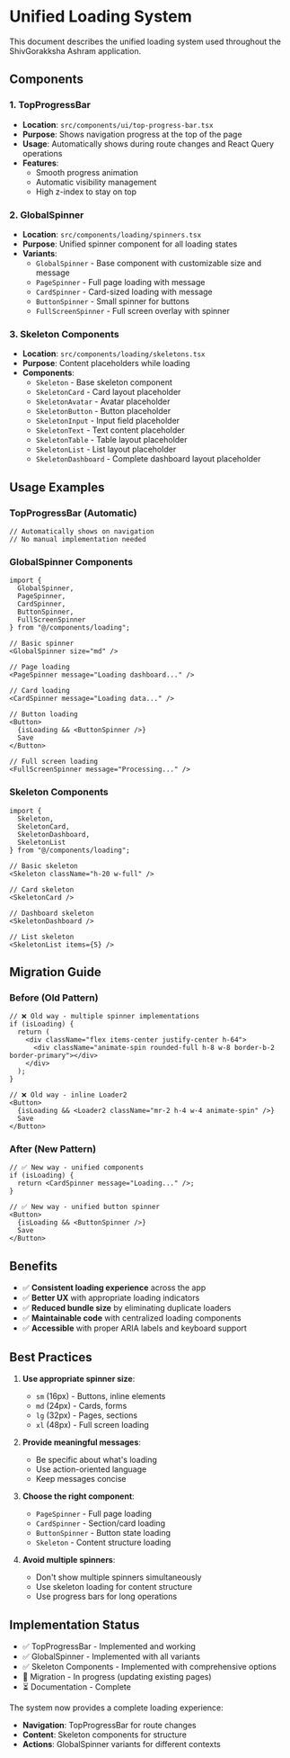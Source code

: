 # Unified Loading System

This document describes the unified loading system used throughout the ShivGorakksha Ashram application.

## Components

### 1. TopProgressBar
- **Location**: `src/components/ui/top-progress-bar.tsx`
- **Purpose**: Shows navigation progress at the top of the page
- **Usage**: Automatically shows during route changes and React Query operations
- **Features**:
  - Smooth progress animation
  - Automatic visibility management
  - High z-index to stay on top

### 2. GlobalSpinner
- **Location**: `src/components/loading/spinners.tsx`
- **Purpose**: Unified spinner component for all loading states
- **Variants**:
  - `GlobalSpinner` - Base component with customizable size and message
  - `PageSpinner` - Full page loading with message
  - `CardSpinner` - Card-sized loading with message
  - `ButtonSpinner` - Small spinner for buttons
  - `FullScreenSpinner` - Full screen overlay with spinner

### 3. Skeleton Components
- **Location**: `src/components/loading/skeletons.tsx`
- **Purpose**: Content placeholders while loading
- **Components**:
  - `Skeleton` - Base skeleton component
  - `SkeletonCard` - Card layout placeholder
  - `SkeletonAvatar` - Avatar placeholder
  - `SkeletonButton` - Button placeholder
  - `SkeletonInput` - Input field placeholder
  - `SkeletonText` - Text content placeholder
  - `SkeletonTable` - Table layout placeholder
  - `SkeletonList` - List layout placeholder
  - `SkeletonDashboard` - Complete dashboard layout placeholder

## Usage Examples

### TopProgressBar (Automatic)
```tsx
// Automatically shows on navigation
// No manual implementation needed
```

### GlobalSpinner Components
```tsx
import { 
  GlobalSpinner, 
  PageSpinner, 
  CardSpinner, 
  ButtonSpinner,
  FullScreenSpinner 
} from "@/components/loading";

// Basic spinner
<GlobalSpinner size="md" />

// Page loading
<PageSpinner message="Loading dashboard..." />

// Card loading
<CardSpinner message="Loading data..." />

// Button loading
<Button>
  {isLoading && <ButtonSpinner />}
  Save
</Button>

// Full screen loading
<FullScreenSpinner message="Processing..." />
```

### Skeleton Components
```tsx
import { 
  Skeleton, 
  SkeletonCard, 
  SkeletonDashboard,
  SkeletonList 
} from "@/components/loading";

// Basic skeleton
<Skeleton className="h-20 w-full" />

// Card skeleton
<SkeletonCard />

// Dashboard skeleton
<SkeletonDashboard />

// List skeleton
<SkeletonList items={5} />
```

## Migration Guide

### Before (Old Pattern)
```tsx
// ❌ Old way - multiple spinner implementations
if (isLoading) {
  return (
    <div className="flex items-center justify-center h-64">
      <div className="animate-spin rounded-full h-8 w-8 border-b-2 border-primary"></div>
    </div>
  );
}

// ❌ Old way - inline Loader2
<Button>
  {isLoading && <Loader2 className="mr-2 h-4 w-4 animate-spin" />}
  Save
</Button>
```

### After (New Pattern)
```tsx
// ✅ New way - unified components
if (isLoading) {
  return <CardSpinner message="Loading..." />;
}

// ✅ New way - unified button spinner
<Button>
  {isLoading && <ButtonSpinner />}
  Save
</Button>
```

## Benefits

- ✅ **Consistent loading experience** across the app
- ✅ **Better UX** with appropriate loading indicators
- ✅ **Reduced bundle size** by eliminating duplicate loaders
- ✅ **Maintainable code** with centralized loading components
- ✅ **Accessible** with proper ARIA labels and keyboard support

## Best Practices

1. **Use appropriate spinner size**:
   - `sm` (16px) - Buttons, inline elements
   - `md` (24px) - Cards, forms
   - `lg` (32px) - Pages, sections
   - `xl` (48px) - Full screen loading

2. **Provide meaningful messages**:
   - Be specific about what's loading
   - Use action-oriented language
   - Keep messages concise

3. **Choose the right component**:
   - `PageSpinner` - Full page loading
   - `CardSpinner` - Section/card loading
   - `ButtonSpinner` - Button state loading
   - `Skeleton` - Content structure loading

4. **Avoid multiple spinners**:
   - Don't show multiple spinners simultaneously
   - Use skeleton loading for content structure
   - Use progress bars for long operations

## Implementation Status

- ✅ TopProgressBar - Implemented and working
- ✅ GlobalSpinner - Implemented with all variants
- ✅ Skeleton Components - Implemented with comprehensive options
- 🔄 Migration - In progress (updating existing pages)
- ⏳ Documentation - Complete

The system now provides a complete loading experience:
- **Navigation**: TopProgressBar for route changes
- **Content**: Skeleton components for structure
- **Actions**: GlobalSpinner variants for different contexts
